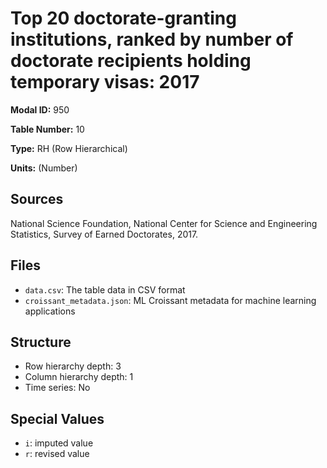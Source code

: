# Top 20 doctorate-granting institutions, ranked by number of doctorate recipients holding temporary visas: 2017

**Modal ID:** 950

**Table Number:** 10

**Type:** RH (Row Hierarchical)

**Units:** (Number)

## Sources

National Science Foundation, National Center for Science and Engineering Statistics, Survey of Earned Doctorates, 2017.

## Files

- `data.csv`: The table data in CSV format
- `croissant_metadata.json`: ML Croissant metadata for machine learning applications

## Structure

- Row hierarchy depth: 3
- Column hierarchy depth: 1
- Time series: No

## Special Values

- `i`: imputed value
- `r`: revised value
